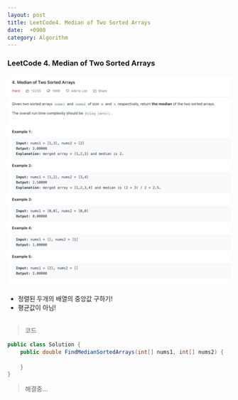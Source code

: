 ```yaml
---
layout: post
title: LeetCode4. Median of Two Sorted Arrays
date:  +0900
category: Algorithm
---
```

### LeetCode 4. Median of Two Sorted Arrays


![](/assets/img/leetcode/4.png)
- 정렬된 두개의 배열의 중앙값 구하기!
- 평균값이 아님!
<br><br>





>코드


```c#
public class Solution {
    public double FindMedianSortedArrays(int[] nums1, int[] nums2) {
        
    }
}
```

> 해결중...

<br><br>

